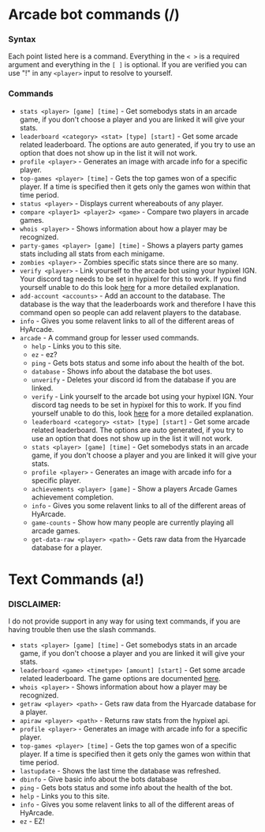 # Arcade bot commands (/)

### Syntax
Each point listed here is a command. Everything in the `< >` is a required argument and everything in the `[ ]` is optional.
If you are verified you can use "!" in any `<player>` input to resolve to yourself.

### Commands
* `stats <player> [game] [time]` - Get somebodys stats in an arcade game, if you don't choose a player and you are linked it will give your stats.
* `leaderboard <category> <stat> [type] [start]` - Get some arcade related leaderboard. The options are auto generated, if you try to use an option that does not show up in the list it will not work.
* `profile <player>` - Generates an image with arcade info for a specific player.
* `top-games <player> [time]` - Gets the top games won of a specific player. If a time is specified then it gets only the games won within that time period.
* `status <player>` - Displays current whereabouts of any player.
* `compare <player1> <player2> <game>` - Compare two players in arcade games.
* `whois <player>` - Shows information about how a player may be recognized.
* `party-games <player> [game] [time]` - Shows a players party games stats including all stats from each minigame.
* `zombies <player>` - Zombies specific stats since there are so many.
* `verify <player>` - Link yourself to the arcade bot using your hypixel IGN. Your discord tag needs to be set in hypixel for this to work. If you find yourself unable to do this look [here](./bots/Verify) for a more detailed explanation.
* `add-account <accounts>` - Add an account to the database. The database is the way that the leaderboards work and therefore I have this command open so people can add relavent players to the database. 
* `info` - Gives you some relavent links to all of the different areas of HyArcade.
* `arcade` - A command group for lesser used commands.
  * `help` - Links you to this site.
  * `ez` - ez?
  * `ping` - Gets bots status and some info about the health of the bot.
  * `database` - Shows info about the database the bot uses.
  * `unverify` - Deletes your discord id from the database if you are linked.
  * `verify` - Link yourself to the arcade bot using your hypixel IGN. Your discord tag needs to be set in hypixel for this to work. If you find yourself unable to do this, look [here](./bots/Verify) for a more detailed explanation.
  * `leaderboard <category> <stat> [type] [start]` - Get some arcade related leaderboard. The options are auto generated, if you try to use an option that does not show up in the list it will not work.
  * `stats <player> [game] [time]` - Get somebodys stats in an arcade game, if you don't choose a player and you are linked it will give your stats.
  * `profile <player>` - Generates an image with arcade info for a specific player.
  * `achievements <player> [game]` - Show a players Arcade Games achievement completion.
  * `info` - Gives you some relavent links to all of the different areas of HyArcade.
  * `game-counts` - Show how many people are currently playing all arcade games.
  * `get-data-raw <player> <path>` - Gets raw data from the Hyarcade database for a player.

# Text Commands (a!)

### DISCLAIMER:
I do not provide support in any way for using text commands, if you are having trouble then use the slash commands.

* `stats <player> [game] [time]` - Get somebodys stats in an arcade game, if you don't choose a player and you are linked it will give your stats.
* `leaderboard <game> <timetype> [amount] [start]` - Get some arcade related leaderboard. The game options are documented [here](./bots/Leaderboards).
* `whois <player>` - Shows information about how a player may be recognized.
* `getraw <player> <path>` - Gets raw data from the Hyarcade database for a player.
* `apiraw <player> <path>` - Returns raw stats from the hypixel api.
* `profile <player>` - Generates an image with arcade info for a specific player.
* `top-games <player> [time]` - Gets the top games won of a specific player. If a time is specified then it gets only the games won within that time period.
* `lastupdate` - Shows the last time the database was refreshed.
* `dbinfo` - Give basic info about the bots database
* `ping` - Gets bots status and some info about the health of the bot.
* `help` - Links you to this site.
* `info` - Gives you some relavent links to all of the different areas of HyArcade.
* `ez` - EZ!